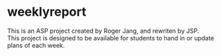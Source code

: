 <!--
 * @Copyright: free for non-commercial usage
 * @Author: ahy231
 * @Date: 2020-07-28 14:55:28
 * @LastEditor: ahy231
 * @LastEditTime: 2020-07-28 14:58:40
--> 
# weeklyreport
This is an ASP project created by Roger Jang, and rewriten by JSP.  
This project is designed to be available for students to hand in or update plans of each week.  